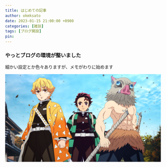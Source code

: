 ```yaml
---
title: はじめての記事
author: okmksato
date: 2023-01-15 21:00:00 +0900
categories: [雑談]
tags: [ブログ開設]
pin: 
---
```


### やっとブログの環境が整いました

細かい設定とか色々ありますが、メモがわりに始めます

![鬼滅](/assets/images/3.jpg)
